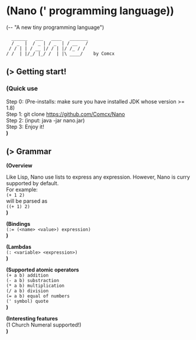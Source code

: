 # (Nano (' programming language))
(-- "A new tiny programming language")

      ______   ___   ____   _______
      / _  |  / _ | / _  | / __   /
     / / | | / __ |/ / | |/ /_ / /
    / /  | |/_/ |_/ /  | |\ ____/    by Comcx

## (> Getting start!
### (Quick use
Step 0: (Pre-installs: make sure you have installed JDK whose version >= 1.8)  
Step 1: git clone https://github.com/Comcx/Nano  
Step 2: (input: java -jar nano.jar)  
Step 3: Enjoy it!  
**)**  

## (> Grammar  
  
**(Overview**  
  
  Like Lisp, Nano use lists to express any expression. However, Nano is curry supported by default.  
  For example:    
  `(+ 1 2)`  
  will be parsed as   
  `((+ 1) 2)`  
**)**  
  
  
**(Bindings**  
  `(:= (<name> <value>) expression)`  
**)**
  
  
**(Lambdas**  
`(: <variable> <expression>)`  
**)**  
  
  
**(Supported atomic operators**  
`(+ a b) addition`  
`(- a b) substraction`  
`(* a b) multiplication`  
`(/ a b) division`  
`(= a b) equal of numbers`  
`(' symbol) quote`  
**)**  
  
  
**(Interesting features**  
(1 Church Numeral supported!)  
**)**




